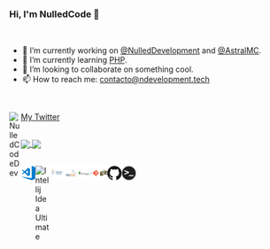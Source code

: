 ### Hi, I'm NulledCode 👋

<br />

* 🔭 I’m currently working on [@NulledDevelopment](https://github.com/NulledDevelopment) and [@AstralMC](https://github.com/AstralMC).  
* 🌱 I’m currently learning [PHP](https://https://www.php.net/).  
* 👯 I’m looking to collaborate on something cool.  
* 📫 How to reach me: contacto@ndevelopment.tech  

<br />

<img align="left" alt="NulledCodeDev" width="21px" src="https://raw.githubusercontent.com/anuraghazra/anuraghazra/master/assets/twitter.svg" />[My Twitter] 

<br />

<a href="https://github.com/NulledCodeDev">
  <img align="center" src=https://github-readme-stats.vercel.app/api?username=NulledCodeDev&hide=contribs,prs&show_icons=true&count_private=true&include_all_commits=true&theme=radical />
</a>
<a href="https://github.com/NulledCodeDev">
  <img align="center" src=https://github-readme-stats.vercel.app/api/top-langs/?username=NulledCodeDev&layout=compact&theme=radical />
</a>

<br />
<br />

[<img align="left" alt="Visual Studio Code" width="26px" src="https://raw.githubusercontent.com/github/explore/80688e429a7d4ef2fca1e82350fe8e3517d3494d/topics/visual-studio-code/visual-studio-code.png" />][webdevplaylist]
[<img align="left" alt="Intellij Idea Ultimate" width="26px" src="https://resources.jetbrains.com/storage/products/intellij-idea/img/meta/intellij-idea_logo_300x300.png" />][webdevplaylist]
[<img align="left" alt="Java" width="26px" src="https://raw.githubusercontent.com/github/explore/80688e429a7d4ef2fca1e82350fe8e3517d3494d/topics/java/java.png" />][webdevplaylist]
[<img align="left" alt="MySQL" width="26px" src="https://raw.githubusercontent.com/github/explore/80688e429a7d4ef2fca1e82350fe8e3517d3494d/topics/mysql/mysql.png" />][webdevplaylist]
[<img align="left" alt="MongoDB" width="26px" src="https://raw.githubusercontent.com/github/explore/80688e429a7d4ef2fca1e82350fe8e3517d3494d/topics/mongodb/mongodb.png" />][webdevplaylist]
[<img align="left" alt="Git" width="26px" src="https://raw.githubusercontent.com/github/explore/80688e429a7d4ef2fca1e82350fe8e3517d3494d/topics/git/git.png" />][webdevplaylist]
[<img align="left" alt="GitHub" width="26px" src="https://raw.githubusercontent.com/github/explore/78df643247d429f6cc873026c0622819ad797942/topics/github/github.png" />][webdevplaylist]
[<img align="left" alt="Terminal" width="26px" src="https://raw.githubusercontent.com/github/explore/80688e429a7d4ef2fca1e82350fe8e3517d3494d/topics/terminal/terminal.png" />][webdevplaylist]

<br />

[My Twitter]: https://twitter.com/Nulled_Code
[webdevplaylist]: https://twitter.com/Nulled_Code

